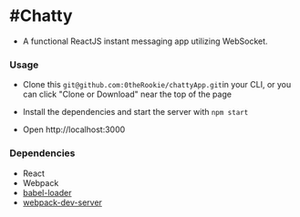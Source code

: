 #Chatty
=====================

* A functional ReactJS instant messaging app utilizing WebSocket.

<!-- !["]() -->
### Usage

* Clone this `git@github.com:0theRookie/chattyApp.git`in your CLI, or you can click "Clone or Download"
near the top of the page


* Install the dependencies and start the server with `npm start`

* Open http://localhost:3000

### Dependencies

* React
* Webpack
* [babel-loader](https://github.com/babel/babel-loader)
* [webpack-dev-server](https://github.com/webpack/webpack-dev-server)


